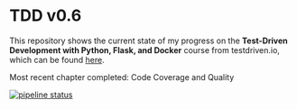 # TDD v0.6

This repository shows the current state of my progress on the **Test-Driven Development with Python, Flask, and Docker** course from testdriven.io, which can be found [here](https://testdriven.io/courses/tdd-flask/).

Most recent chapter completed: Code Coverage and Quality

[![pipeline status](https://gitlab.com/YOUR_GITLAB_NAMESPACE/flask-tdd-docker/badges/master/pipeline.svg)](https://gitlab.com/YOUR_GITLAB_NAMESPACE/flask-tdd-docker/commits/master)